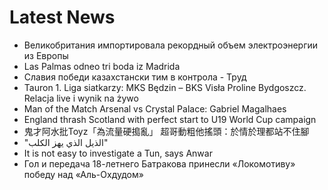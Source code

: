 # Latest News
-  Великобритания импортировала рекордный объем электроэнергии из Европы
-  Las Palmas odneo tri boda iz Madrida
-  Славия победи казахстански тим в контрола - Труд
-  Tauron 1. Liga siatkarzy: MKS Będzin – BKS Visła Proline Bydgoszcz. Relacja live i wynik na żywo
-  Man of the Match Arsenal vs Crystal Palace: Gabriel Magalhaes
-  England thrash Scotland with perfect start to U19 World Cup campaign
-  鬼才阿水批Toyz「為流量硬搗亂」 超哥動粗他搖頭：於情於理都站不住腳
-  "الذيل الذي يهز الكلب"
-  It is not easy to investigate a Tun, says Anwar
-  Гол и передача 18-летнего Батракова принесли «Локомотиву» победу над «Аль-Охдудом»
